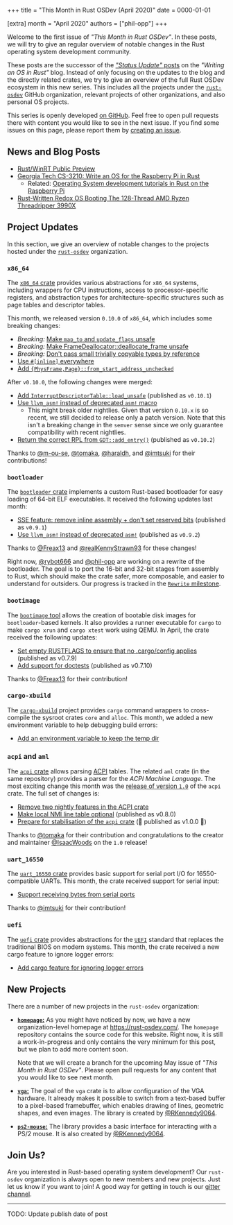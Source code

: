 +++
title = "This Month in Rust OSDev (April 2020)"
date = 0000-01-01

[extra]
month = "April 2020"
authors = ["phil-opp"]
+++

Welcome to the first issue of _"This Month in Rust OSDev"_. In these posts, we will try to give an regular overview of notable changes in the Rust operating system development community.

<!-- more -->

These posts are the successor of the [_"Status Update"_ posts](https://os.phil-opp.com/status-update/) on the _"Writing an OS in Rust"_ blog. Instead of only focusing on the updates to the blog and the directly related crates, we try to give an overview of the full Rust OSDev ecosystem in this new series. This includes all the projects under the [`rust-osdev`] GitHub organization, relevant projects of other organizations, and also personal OS projects.

[`rust-osdev`]: https://github.com/rust-osdev/about

This series is openly developed [on GitHub](https://github.com/rust-osdev/homepage/). Feel free to open pull requests there with content you would like to see in the next issue. If you find some issues on this page, please report them by [creating an issue](https://github.com/rust-osdev/homepage/issues/new).

## News and Blog Posts

- [Rust/WinRT Public Preview](https://blogs.windows.com/windowsdeveloper/2020/04/30/rust-winrt-public-preview/)
- [Georgia Tech CS-3210: Write an OS for the Raspberry Pi in Rust](https://tc.gts3.org/cs3210/2020/spring/lab.html)
    - Related: [Operating System development tutorials in Rust on the Raspberry Pi](https://github.com/rust-embedded/rust-raspberrypi-OS-tutorials)
- [Rust-Written Redox OS Booting The 128-Thread AMD Ryzen Threadripper 3990X](https://www.phoronix.com/scan.php?page=news_item&px=Redox-OS-On-Threadripper-3990X)

## Project Updates

In this section, we give an overview of notable changes to the projects hosted under the [`rust-osdev`] organization.

### `x86_64`

The [`x86_64` crate](https://github.com/rust-osdev/x86_64) provides various abstractions for `x86_64` systems, including wrappers for CPU instructions, access to processor-specific registers, and abstraction types for architecture-specific structures such as page tables and descriptor tables.

This month, we released version `0.10.0` of `x86_64`, which includes some breaking changes:

- _Breaking:_ [Make `map_to` and `update_flags` unsafe](https://github.com/rust-osdev/x86_64/pull/135)
- _Breaking:_ [Make FrameDeallocator::deallocate_frame unsafe](https://github.com/rust-osdev/x86_64/pull/146)
- _Breaking:_ [Don't pass small trivially copyable types by reference](https://github.com/rust-osdev/x86_64/pull/147)
- [Use `#[inline]` everywhere](https://github.com/rust-osdev/x86_64/pull/145)
- [Add `{PhysFrame,Page}::from_start_address_unchecked`](https://github.com/rust-osdev/x86_64/pull/142)

After `v0.10.0`, the following changes were merged:

- [Add `InterruptDescriptorTable::load_unsafe`](https://github.com/rust-osdev/x86_64/pull/137) <span class="gray">(published as `v0.10.1`)</span>
- [Use `llvm_asm!` instead of deprecated `asm!` macro](https://github.com/rust-osdev/x86_64/pull/151)
    - This might break older nightlies. Given that version `0.10.x` is so recent, we still decided to release only a patch version. Note that this isn't a breaking change in the `semver` sense since we only guarantee compatibility with recent nightlies.
- [Return the correct RPL from `GDT::add_entry()`](https://github.com/rust-osdev/x86_64/pull/153) <span class="gray">(published as `v0.10.2`)</span>

Thanks to [@m-ou-se](https://github.com/m-ou-se), [@tomaka](https://github.com/tomaka), [@haraldh](https://github.com/haraldh), and [@imtsuki](https://github.com/imtsuki) for their contributions!

### `bootloader`

The [`bootloader` crate](https://github.com/rust-osdev/bootloader) implements a custom Rust-based bootloader for easy loading of 64-bit ELF executables. It received the following updates last month:

- [SSE feature: remove inline assembly + don't set reserved bits](https://github.com/rust-osdev/bootloader/pull/105) <span class="gray">(published as `v0.9.1`)</span>
- [Use `llvm_asm!` instead of deprecated `asm!`](https://github.com/rust-osdev/bootloader/pull/108) <span class="gray">(published as `v0.9.2`)</span>

Thanks to [@Freax13](https://github.com/Freax13) and [@realKennyStrawn93](https://github.com/realKennyStrawn93) for these changes!

Right now, [@rybot666](https://github.com/rybot666) and [@phil-opp](https://github.com/phil-opp) are working on a rewrite of the bootloader. The goal is to port the 16-bit and 32-bit stages from assembly to Rust, which should make the crate safer, more composable, and easier to understand for outsiders. Our progress is tracked in the [`Rewrite` milestone](https://github.com/rust-osdev/bootloader/milestone/1).

### `bootimage`

The [`bootimage` tool](https://github.com/rust-osdev/bootimage) allows the creation of bootable disk images for `bootloader`-based kernels. It also provides a runner executable for `cargo` to make `cargo xrun` and `cargo xtest` work using QEMU. In April, the crate received the following updates:

- [Set empty RUSTFLAGS to ensure that no .cargo/config applies](https://github.com/rust-osdev/bootimage/pull/51) <span class="gray">(published as v0.7.9)</span>
- [Add support for doctests](https://github.com/rust-osdev/bootimage/pull/52) <span class="gray">(published as v0.7.10)</span>

Thanks to [@Freax13](https://github.com/Freax13) for their contribution!

### `cargo-xbuild`

The [`cargo-xbuild`](https://github.com/rust-osdev/cargo-xbuild) project provides `cargo` command wrappers to cross-compile the sysroot crates `core` and `alloc`. This month, we added a new environment variable to help debugging build errors:

- [Add an environment variable to keep the temp dir](https://github.com/rust-osdev/cargo-xbuild/pull/67)

### `acpi` and `aml`

The [`acpi` crate](https://github.com/rust-osdev/acpi) allows parsing [ACPI](https://en.wikipedia.org/wiki/Advanced_Configuration_and_Power_Interface) tables. The related `aml` crate (in the same repository) provides a parser for the _ACPI Machine Language_. The most exciting change this month was the [release of version `1.0`](https://github.com/rust-osdev/acpi/pull/70) of the `acpi` crate. The full set of changes is:

- [Remove two nightly features in the ACPI crate](https://github.com/rust-osdev/acpi/pull/69)
- [Make local NMI line table optional](https://github.com/rust-osdev/acpi/pull/68) <span class="gray">(published as v0.8.0)</span>
- [Prepare for stabilisation of the `acpi` crate](https://github.com/rust-osdev/acpi/pull/70) (🎉 published as v1.0.0 🎉)

Thanks to [@tomaka](https://github.com/tomaka) for their contribution and congratulations to the creator and maintainer [@IsaacWoods](https://github.com/IsaacWoods) on the `1.0` release!

### `uart_16550`

The [`uart_16550` crate](https://github.com/rust-osdev/uart_16550) provides basic support for serial port I/O for 16550-compatible UARTs. This month, the crate received support for serial input:

- [Support receiving bytes from serial ports](https://github.com/rust-osdev/uart_16550/pull/8)

Thanks to [@imtsuki](https://github.com/imtsuki) for their contribution!

### `uefi`

The [`uefi` crate](https://github.com/rust-osdev/uefi-rs) provides abstractions for the [`UEFI`](https://en.wikipedia.org/wiki/Unified_Extensible_Firmware_Interface) standard that replaces the traditional BIOS on modern systems. This month, the crate received a new cargo feature to ignore logger errors:

- [Add cargo feature for ignoring logger errors](https://github.com/rust-osdev/uefi-rs/pull/132)

## New Projects

There are a number of new projects in the `rust-osdev` organization:

- [**`homepage`:**](https://github.com/rust-osdev/homepage) As you might have noticed by now, we have a new organization-level homepage at <https://rust-osdev.com/>. The `homepage` repository contains the source code for this website. Right now, it is still a work-in-progress and only contains the very minimum for this post, but we plan to add more content soon.

  Note that we will create a branch for the upcoming May issue of _"This Month in Rust OSDev"_. Please open pull requests for any content that you would like to see next month.
- [**`vga`:**](https://github.com/rust-osdev/vga) The goal of the `vga` crate is to allow configuration of the VGA hardware. It already makes it possible to switch from a text-based buffer to a pixel-based framebuffer, which enables drawing of lines, geometric shapes, and even images. The library is created by [@RKennedy9064](https://github.com/RKennedy9064).
- [**`ps2-mouse`:**](https://github.com/rust-osdev/ps2-mouse) The library provides a basic interface for interacting with a PS/2 mouse. It is also created by [@RKennedy9064](https://github.com/RKennedy9064).

<!-- Maybe next month

## Call for Participation

## Personal Projects

### `phil-opp/blog_os`

### `TODO`

-->

## Join Us?

Are you interested in Rust-based operating system development? Our `rust-osdev` organization is always open to new members and new projects. Just let us know if you want to join! A good way for getting in touch is our [gitter channel](https://gitter.im/rust-osdev/Lobby).

---

TODO: Update publish date of post

